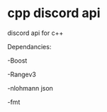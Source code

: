 cpp discord api
===============

discord api for c++

Dependancies:

-Boost

-Rangev3

-nlohmann json

-fmt
